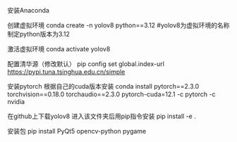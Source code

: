 安装Anaconda  

创建虚拟环境  conda create -n yolov8 python==3.12  #yolov8为虚拟环境的名称 制定python版本为3.12

激活虚拟环境  conda activate yolov8

配置清华源（修改默认）  pip config set global.index-url https://pypi.tuna.tsinghua.edu.cn/simple

安装pytorch  根据自己的cuda版本安装  conda install pytorch==2.3.0 torchvision==0.18.0 torchaudio==2.3.0 pytorch-cuda=12.1 -c pytorch -c nvidia

在github上下载yolov8  进入该文件夹后用pip指令安装   pip install -e .

安装包  pip install PyQt5 opencv-python pygame
